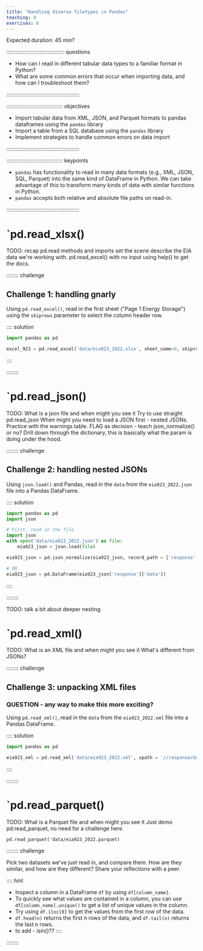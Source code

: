 ```yaml
---
title: "Handling diverse filetypes in Pandas"
teaching: 0
exercises: 0
---
```


Expected duration: 45 min?

:::::::::::::::::::::::::::::::::::::: questions 

- How can I read in different tabular data types to a familiar format in Python?
- What are some common errors that occur when importing data, and how can I troubleshoot them?

::::::::::::::::::::::::::::::::::::::::::::::::

::::::::::::::::::::::::::::::::::::: objectives

- Import tabular data from XML, JSON, and Parquet formats to pandas dataframes using the `pandas` library
- Import a table from a SQL database using the `pandas` library
- Implement strategies to handle common errors on data import

::::::::::::::::::::::::::::::::::::::::::::::::


::::::::::::::::::::::::::::::::::::: keypoints 

- `pandas` has functionality to read in many data formats (e.g., XML, JSON, SQL,
Parquet) into the same kind of DataFrame in Python. We can take advantage of this to
transform many kinds of data with similar functions in Python.
- `pandas` accepts both relative and absolute file paths on read-in.

::::::::::::::::::::::::::::::::::::::::::::::::

# `pd.read_xlsx()

TODO:
recap pd.read methods and imports
set the scene
describe the EIA data we're working with.
pd.read_excel() with no input
using help() to get the docs.

:::::::: challenge

## Challenge 1: handling gnarly 

Using `pd.read_excel()`, read in the first sheet ("Page 1 Energy Storage") using the `skiprows` parameter to select the column header row. 

:::: solution

```python
import pandas as pd

excel_923 = pd.read_excel('data/eia923_2022.xlsx', sheet_name=0, skiprows=)
```

::::

::::::::

# `pd.read_json()

TODO:
What is a json file and when might you see it
Try to use straight pd.read_json
When might you need to load a JSON first - nested JSONs.
Practice with the warnings table.
FLAG as decision - teach json_normalize() or no?
Drill down through the dictionary, this is basically what the param is doing under the hood.

:::::::: challenge

## Challenge 2: handling nested JSONs

Using `json.load()` and Pandas, read in the `data` from the `eia923_2022.json` file into a Pandas DataFrame.

:::: solution

```python
import pandas as pd
import json

# First, read in the file
import json
with open('data/eia923_2022.json') as file:
    eia923_json = json.load(file)

eia923_json = pd.json_normalize(eia923_json, record_path = ['response', 'data'])

# OR
eia923_json = pd.DataFrame(eia923_json['response']['data'])

```

::::

::::::::

TODO:
talk a bit about deeper nesting

# `pd.read_xml()

TODO:
What is an XML file and when might you see it
What's different from JSONs?

:::::::: challenge

## Challenge 3: unpacking XML files
### QUESTION - any way to make this more exciting?

Using `pd.read_xml()`, read in the `data` from the `eia923_2022.xml` file into a Pandas DataFrame.

:::: solution

```python
import pandas as pd

eia923_xml = pd.read_xml('data/eia923_2022.xml', xpath = '//response/data/row')

```
::::

::::::::

# `pd.read_parquet()

TODO:
What is a Parquet file and when might you see it
Just demo pd.read_parquet, no need for a challenge here.

`pd.read_parquet('data/eia923_2022.parquet)`

:::::::: challenge

Pick two datasets we've just read in, and compare them. How are they similar, and how are they different? Share your reflections with a peer.

:::: hint

* Inspect a column in a DataFrame `df` by using `df[column_name]`.
* To quickly see what values are contained in a column, you can use `df[column_name].unique()` to get a list of unique values in the column.
* Try using `df.iloc[0]` to get the values from the first row of the data.
* `df.head(n)` returns the first n rows of the data, and `df.tail(n)` returns the last n rows.
* to add - isin()??
::::

::::::::